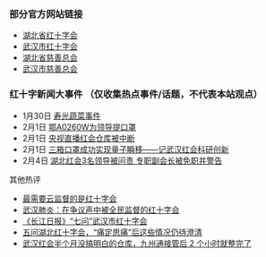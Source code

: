 ### 部分官方网站链接
* [湖北省红十字会](http://hbsredcross.org.cn/)
* [武汉市红十字会](http://www.wuhanrc.org.cn/)
* [湖北省慈善总会](http://www.hbcf.org.cn/)
* [武汉市慈善总会](http://www.wh-charity.com/)

<div id="时间轴"></div>

### 红十字新闻大事件 （仅收集热点事件/话题，不代表本站观点）

* 1月30日 [寿光蔬菜事件](https://cfcnews.com/277796/%e5%88%ab%e7%9b%91%e5%b7%a5%e7%9b%96%e5%8c%bb%e9%99%a2%e4%ba%86%ef%bc%8c%e6%9d%a5%e7%9b%91%e7%9d%a3%e6%ad%a6%e6%b1%89%e7%ba%a2%e5%8d%81%e5%ad%97%e4%bc%9a%e5%90%a7/)
* 2月1日 [鄂A0260W为领导提口罩](https://pincong.rocks/video/1088)
* 2月1日 [央视直播红会仓库被中断](https://mp.weixin.qq.com/s/z4cBGt6By1g39UP2g-z3ug)
* 2月1日 [三箱口罩成功实现量子瞬移——记武汉红会科研创新](https://matters.news/@faraway/%E6%8A%A2%E6%95%91%E6%80%A7%E8%BD%AC%E8%BD%BD-%E4%B8%89%E7%AE%B1%E5%8F%A3%E7%BD%A9%E6%88%90%E5%8A%9F%E5%AE%9E%E7%8E%B0%E9%87%8F%E5%AD%90%E7%9E%AC%E7%A7%BB-%E8%AE%B0%E6%AD%A6%E6%B1%89%E7%BA%A2%E4%BC%9A%E7%A7%91%E7%A0%94%E5%88%9B%E6%96%B0-zdpuArVvPGWDShqSJowgt9JmATn5QScVCbzPjLeZ5YR9717rF)
* 2月4日 [湖北红会3名领导被问责 专职副会长被免职并警告](https://www.chinanews.co/news/gb/china/2020/02/202002041545.shtml)

其他热评
* [最需要云监督的是红十字会](https://zhuanlan.zhihu.com/p/104483201)
* [武汉肺炎：在争议声中被全民监督的红十字会](https://www.bbc.com/zhongwen/simp/chinese-news-51338241)
* [《长江日报》“七问”武汉市红十字会](https://kuaibao.qq.com/s/20200126A06R3900?refer=spider)
* [五问湖北红十字会，“痛定思痛”后这些情况仍待澄清](http://www.bjnews.com.cn/news/2020/02/01/682834.html)
* [武汉红会半个月没搞明白的仓库，九州通接管后 2 个小时就整完了](https://posts.careerengine.us/p/5e36c9e344aa86793c0aa503?from=marquee)




